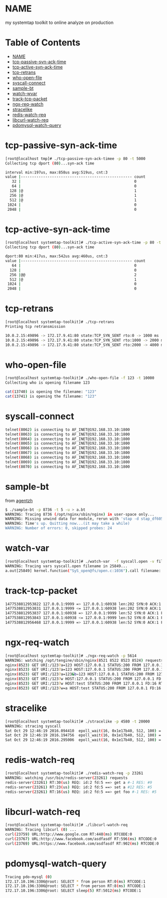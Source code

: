 NAME
====
my systemtap toolkit to online analyze on production

Table of Contents
=================

* [NAME](#name)
* [tcp-passive-syn-ack-time](#tcp-passive-syn-ack-time)
* [tcp-active-syn-ack-time](#tcp-active-syn-ack-time)
* [tcp-retrans](#tcp-retrans)
* [who-open-file](#who-open-file)
* [syscall-connect](#syscall-connect)
* [sample-bt](#sample-bt)
* [watch-wvar](#watch-var)
* [track-tcp-packet](#track-tcp-packet)
* [ngx-req-watch](#ngx-req-watch)
* [stracelike](#stracelike)
* [redis-watch-req](#redis-watch-req)
* [libcurl-watch-req](#libcurl-watch-req)
* [pdomysql-watch-query](#pdomysql-watch-query)

tcp-passive-syn-ack-time
===============
````bash
[root@localhost tmp]# ./tcp-passive-syn-ack-timee -p 80 -t 5000
Collecting tcp dport (80)...syn-ack time

interval min:197us, max:858us avg:519us, cnt:3
value |-------------------------------------------------- count
   32 |                                                   0
   64 |                                                   0
  128 |@                                                  1
  256 |@                                                  1
  512 |@                                                  1
 1024 |                                                   0
 2048 |                                                   0
````



tcp-active-syn-ack-time
===============

````bash
[root@localhost systemtap-toolkit]# ./tcp-active-syn-ack-time -p 80 -t 5000
Collecting tcp dport (80)...syn-ack time

dport:80 min:417us, max:542us avg:460us, cnt:3
value |-------------------------------------------------- count
   64 |                                                   0
  128 |                                                   0
  256 |@@                                                 2
  512 |@                                                  1
 1024 |                                                   0
 2048 |                                                   0

````

tcp-retrans
===========
````bash
[root@localhost systemtap-toolkit]# ./tcp-retrans
Printing tcp retransmission

10.0.2.15:49896 -> 172.17.9.41:80 state:TCP_SYN_SENT rto:0 -> 1000 ms
10.0.2.15:49896 -> 172.17.9.41:80 state:TCP_SYN_SENT rto:1000 -> 2000 ms
10.0.2.15:49896 -> 172.17.9.41:80 state:TCP_SYN_SENT rto:2000 -> 4000 ms
````

who-open-file
=============

````bash
[root@localhost systemtap-toolkit]# ./who-open-file -f 123 -t 10000
Collecting who is opening filename 123

cat(13740) is opening the filename: "123"
cat(13741) is opening the filename: "123"
````

syscall-connect
==============
````bash
telnet(8062) is connecting to AF_INET@192.168.33.10:1800
telnet(8063) is connecting to AF_INET@192.168.33.10:1800
telnet(8064) is connecting to AF_INET@192.168.33.10:1800
telnet(8065) is connecting to AF_INET@192.168.33.10:1800
telnet(8066) is connecting to AF_INET@192.168.33.10:1800
telnet(8067) is connecting to AF_INET@192.168.33.10:1800
telnet(8068) is connecting to AF_INET@192.168.33.10:1800
telnet(8069) is connecting to AF_INET@192.168.33.10:1800
telnet(8070) is connecting to AF_INET@192.168.33.10:1800
````

sample-bt
=========
from [agentzh](https://github.com/openresty/nginx-systemtap-toolkit#sample-bt)
````bash
$ ./sample-bt -p 8736 -t 5 -u > a.bt
WARNING: Tracing 8736 (/opt/nginx/sbin/nginx) in user-space only...
WARNING: Missing unwind data for module, rerun with 'stap -d stap_df60590ce8827444bfebaf5ea938b5a_11577'
WARNING: Time's up. Quitting now...(it may take a while)
WARNING: Number of errors: 0, skipped probes: 24
````

watch-var
=========

````bash
[root@localhost systemtap-toolkit]# ./watch-var  -f syscall.open -v filename -p 25849
WARNING: Tracing vars syscall.open filename in 25849...
a.out[25849] kernel.function("SyS_open@fs/open.c:1036").call filename: "" => ""./test""
````

track-tcp-packet
================

````bash
1477538812953822 127.0.0.1:9999 => 127.0.0.1:60938 len:202 SYN:0 ACK:1 FIN:0 RST:0 PSH:1 URG:0
1477538812953831 127.0.0.1:9999 <= 127.0.0.1:60938 len:202 SYN:0 ACK:1 FIN:0 RST:0 PSH:1 URG:0
1477538812953837 127.0.0.1:60938 => 127.0.0.1:9999 len:52 SYN:0 ACK:1 FIN:0 RST:0 PSH:0 URG:0
1477538812953843 127.0.0.1:60938 <= 127.0.0.1:9999 len:52 SYN:0 ACK:1 FIN:0 RST:0 PSH:0 URG:0
1477538812956468 127.0.0.1:9999 => 127.0.0.1:60938 len:52 SYN:0 ACK:1 FIN:1 RST:0 PSH:0 URG:0
````

ngx-req-watch
===============
````bash
[root@localhost systemtap-toolkit]# ./ngx-req-watch -p 5614
WARNING: watching /opt/tengine/sbin/nginx(8521 8522 8523 8524) requests
nginx(8523) GET URI:/123?a=123 HOST:127.0.0.1 STATUS:200 FROM 127.0.0.1 FD:16 RT: 0ms
nginx(8523) GET URI:/123?a=123 HOST:127.0.0.1 STATUS:200 FROM 127.0.0.1 FD:16 RT: 0ms
nginx(8523) GET URI:/123?a=123&b=123 HOST:127.0.0.1 STATUS:200 FROM 127.0.0.1 FD:16 RT: 0ms
nginx(8523) GET URI:/123?w HOST:127.0.0.1 STATUS:200 FROM 127.0.0.1 FD:16 RT: 0ms
nginx(8523) GET URI:/123?w HOST:test STATUS:200 FROM 127.0.0.1 FD:16 RT: 0ms
nginx(8523) GET URI:/123?w=a HOST:test STATUS:200 FROM 127.0.0.1 FD:16 RT: 0ms
````

stracelike
==============
````bash
[root@localhost systemtap-toolkit]# ./stracelike -p 4580 -t 20000
WARNING: stracing syscall
Sat Oct 29 12:46:19 2016.094410  epoll_wait(16, 0x1e17b40, 512, 100) = 0 <0.100334>
Sat Oct 29 12:46:19 2016.194756  epoll_wait(16, 0x1e17b40, 512, 100) = 0 <0.100227>
Sat Oct 29 12:46:19 2016.295006  epoll_wait(16, 0x1e17b40, 512, 100) = 0 <0.101086>
````

redis-watch-req
===============
````bash
[root@localhost systemtap-toolkit]# ./redis-watch-req -p 23261
WARNING: watching /usr/bin/redis-server(23261) requests
redis-server(23261) RT:30(us) REQ: id:2 fd:5 ==> get a #-1 RES: #9
redis-server(23261) RT:23(us) REQ: id:2 fd:5 ==> set a #12 RES: #5
redis-server(23261) RT:16(us) REQ: id:2 fd:5 ==> get foo #-1 RES: #5
````

libcurl-watch-req
=================
````bash
[root@localhost systemtap-toolkit]# ./libcurl-watch-req
WARNING: Tracing libcurl (0) ...
curl(23759) URL:http://www.google.com RT:448(ms) RTCODE:0
curl(23767) URL:http://www.facebook.com/asdfasdf RT:596(ms) RTCODE:0
curl(23769) URL:https://www.facebook.com/asdfasdf RT:902(ms) RTCODE:0
````

pdomysql-watch-query
=================
````bash
Tracing pdo-mysql (0)
172.17.10.196:3306@root: SELECT * from person RT:0(ms) RTCODE:1
172.17.10.196:3306@root: SELECT * from person RT:8(ms) RTCODE:1
172.17.10.196:3306@root: SELECT sleep(5) RT:5012(ms) RTCODE:1
````
